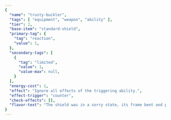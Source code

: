 ```yaml
---
{
  "name": "trusty-buckler",
  "tags": [ "equipment", "weapon", "ability" ],
  "tier": 2,
  "base-item": "standard-shield",
  "primary-tag": {
    "tag": "reaction",
    "value": 1,
  },
  "secondary-tags": [
    {
      "tag": "limited",
      "value": 1,
      "value-max": null,
    }
  ],
  "energy-cost": 1,
  "effect": "Ignore all effects of the triggering ability.",
  "effect-trigger": "counter",
  "check-effects": [],
  "flavor-text": "The shield was in a sorry state, its frame bent and plates cracked. Its owner, due to some sort of misplaced trust, refused to repair it.",
}
---
```

